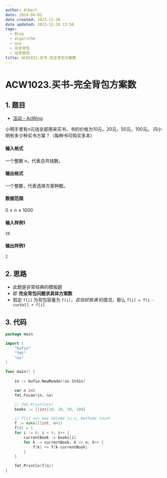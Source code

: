 ```yaml
---
author: Albert
date: 2024-04-02
date created: 2023-12-28
date updated: 2023-12-28 13:50
tags:
  - Blog
  - algorithm
  - acw
  - 完全背包
  - 动态规划
title: ACW1023.买书-完全背包方案数
---
```


# ACW1023.买书-完全背包方案数

## 1. 题目

- [活动 - AcWing](https://www.acwing.com/problem/content/description/1025/)

小明手里有n元钱全部用来买书，书的价格为10元，20元，50元，100元。
问小明有多少种买书方案？（每种书可购买多本）

#### 输入格式

一个整数 n，代表总共钱数。

#### 输出格式

一个整数，代表选择方案种数。

#### 数据范围

$0 \le n \le 1000$

#### 输入样例1

```
20
```

#### 输出样例1

```
2
```

## 2. 思路

- 此题是非常经典的模板题
- 即 **完全背包问题求具体方案数**
- 假定 `f[i]` 为背包容量为  `f[i]`，*且恰好放满* 的情况，那么 `f[i] = f[i - curVol] + f[i]`

## 3. 代码

```go
package main

import (
	"bufio"
	"fmt"
	"os"
)

func main() {
	
	in := bufio.NewReader(os.Stdin)

	var n int
	fmt.Fscan(in, &n)

	// fmt.Println(n)
	books := []int{10, 20, 50, 100}

	// f[i] ==> max Volume is n, methods count
	f := make([]int, n+1)
	f[0] = 1
	for i := 0; i < 4; i++ {
		currentBook := books[i]
		for k := currentBook; k <= n; k++ {
			f[k] += f[k-currentBook]
		}
	}

	fmt.Println(f[n])
}
```